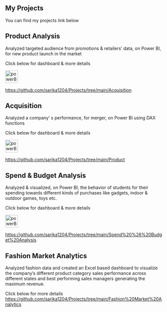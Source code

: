 
## My Projects

You can find my projects link below



## Product Analysis
Analyzed targeted audience from promotions & retailers’ data, on Power BI, for new product launch in
the market 

Click below for dashboard & more details 
<p align="left"> <a href="https://app.powerbi.com/view?r=eyJrIjoiM2FlMTY4ZDctZGNiNy00NWUzLTllOWItNTcxOWFiODFkOWQ5IiwidCI6ImZkYzBlYTc0LWRkNDAtNGMxMC04NDUyLTg2NjM0NjU5YzMwMSJ9" target="_blank" rel="noreferrer"> <img src="https://monstock.net/static/755095fb2b20762681bcf7cc9f3c47cb/994e1/c067634e-165b-40ec-8eeb-88e7f08ce050_powerbi_.png" alt="powerBi" width="40" height="40")>
 
  
  
https://github.com/sarika1204/Projects/tree/main/Acquisition

## Acquisition 
 Analyzed a company’ s performance, for merger, on Power BI using DAX functions
  
  Click below for dashboard & more details 
 <p align="left"> <a href="https://app.powerbi.com/view?r=eyJrIjoiZTMyNzNhNTEtYzZmMi00NzI5LWE3NjEtNTNkZDdkYjFiMmU0IiwidCI6ImZkYzBlYTc0LWRkNDAtNGMxMC04NDUyLTg2NjM0NjU5YzMwMSJ9" target="_blank" rel="noreferrer"> <img src="https://monstock.net/static/755095fb2b20762681bcf7cc9f3c47cb/994e1/c067634e-165b-40ec-8eeb-88e7f08ce050_powerbi_.png" alt="powerBi" width="40" height="40")>

https://github.com/sarika1204/Projects/tree/main/Product
   
   
## Spend & Budget Analysis
Analyzed & visualized, on Power BI, the behavior of students for their spending towards different kinds
of purchases like gadgets, indoor & outdoor games, toys etc.
   
Click below for dashboard & more details 
 <p align="left"> <a href="https://app.powerbi.com/reportEmbed?reportId=c9a210f9-af14-4cbb-8383-a4f507b8e9df&autoAuth=true&ctid=fdc0ea74-dd40-4c10-8452-86634659c301&config=eyJjbHVzdGVyVXJsIjoiaHR0cHM6Ly93YWJpLWluZGlhLWNlbnRyYWwtYS1wcmltYXJ5LXJlZGlyZWN0LmFuYWx5c2lzLndpbmRvd3MubmV0LyJ9" target="_blank" rel="noreferrer"> <img src="https://monstock.net/static/755095fb2b20762681bcf7cc9f3c47cb/994e1/c067634e-165b-40ec-8eeb-88e7f08ce050_powerbi_.png" alt="powerBi" width="40" height="40")>
   
https://github.com/sarika1204/Projects/tree/main/Spend%20%26%20Budget%20Analysis
   
## Fashion Market Analytics
Analyzed fashion data and created an Excel based dashboard to visualize the
company’s different product category sales performance across different states and best performing sales
managers generating the maximum revenue.

Click below for more details 
https://github.com/sarika1204/Projects/tree/main/Fashion%20Market%20Analytics   



